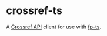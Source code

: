 # crossref-ts

A [Crossref API] client for use with [fp-ts].

[crossref api]: https://www.crossref.org/documentation/retrieve-metadata/rest-api/
[fp-ts]: https://gcanti.github.io/fp-ts/
